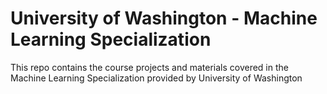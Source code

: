 # University of Washington - Machine Learning Specialization

This repo contains the course projects and materials covered in the Machine Learning Specialization provided by University of Washington

